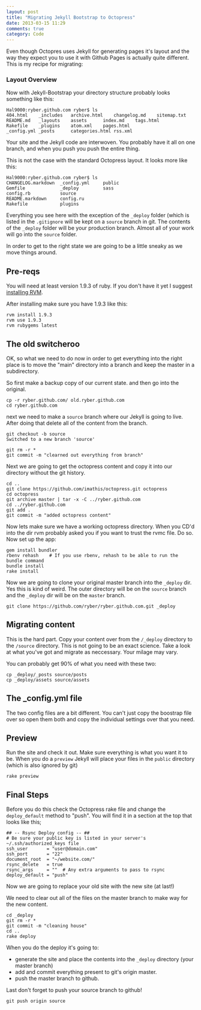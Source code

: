 ```yaml
---
layout: post
title: "Migrating Jekyll Bootstrap to Octopress"
date: 2013-03-15 11:29
comments: true
category: Code
---
```


Even though Octopres uses Jekyll for generating pages it's layout and the way they expect you to use it with Github Pages is actually quite different. This is my recipe for migrating:

### Layout Overview

Now with Jekyll-Bootstrap your directory structure probably looks something like this:

``` 
Hal9000:ryber.github.com ryber$ ls
404.html	_includes	archive.html	changelog.md	sitemap.txt
README.md	_layouts	assets		index.md	tags.html
Rakefile	_plugins	atom.xml	pages.html
_config.yml	_posts		categories.html	rss.xml
```

Your site and the Jekyll code are interwoven. You probably have it all on one branch, and when you push you push the entire thing.

This is not the case with the standard Octopress layout. It looks more like this:


```
Hal9000:ryber.github.com ryber$ ls
CHANGELOG.markdown	_config.yml		public
Gemfile			  	_deploy			sass
config.rb		    source
README.markdown		config.ru
Rakefile			plugins
```

Everything you see here with the exception of the ```_deploy``` folder (which is listed in the ```.gitignore``` will be kept on a ```source``` branch in git. The contents of the ```_deploy``` folder will be your production branch. Almost all of your work will go into the ```source``` folder. 

In order to get to the right state we are going to be a little sneaky as we move things around.

## Pre-reqs
You will need at least version 1.9.3 of ruby. If you don't have it yet I suggest [installing RVM](https://rvm.io/rvm/install/). 

After installing make sure you have 1.9.3 like this:

```
rvm install 1.9.3
rvm use 1.9.3
rvm rubygems latest
```

## The old switcheroo
OK, so what we need to do now in order to get everything into the right place is to move the "main" directory into a branch and keep the master in a subdirectory.

So first make a backup copy of our current state. and then go into the original.
```
cp -r ryber.github.com/ old.ryber.github.com
cd ryber.github.com
```

next we need to make a ```source``` branch where our Jekyll is going to live. After doing that delete all of the content from the branch.

```
git checkout -b source
Switched to a new branch 'source'

git rm -r *
git commit -m "clearned out everything from branch"
```

Next we are going to get the octopress content and copy it into our directory without the git history.

```
cd ..
git clone https://github.com/imathis/octopress.git octopress
cd octopress
git archive master | tar -x -C ../ryber.github.com 
cd ../ryber.github.com
git add . 
git commit -m "added octopress content"
```

Now lets make sure we have a working octopress directory. When you CD'd into the dir rvm probably asked you if you want to trust the rvmc file. Do so. Now set up the app:

```
gem install bundler
rbenv rehash    # If you use rbenv, rehash to be able to run the bundle command
bundle install
rake install
```

Now we are going to clone your original master branch into the ```_deploy``` dir. Yes this is kind of weird. The outer directory will be on the ```source``` branch and the ```_deploy``` dir will be on the ```master``` branch.

```
git clone https://github.com/ryber/ryber.github.com.git _deploy
```

## Migrating content

This is the hard part. Copy your content over from the ```/_deploy``` directory to the ```/source``` directory. This is not going to be an exact science. Take a look at what you've got and migrate as neccessary. Your milage may vary.

You can probably get 90% of what you need with these two:
```
cp _deploy/_posts source/posts
cp _deploy/assets source/assets
```

## The _config.yml file

The two config files are a bit different. You can't just copy the boostrap file over so open them both and copy the individual settings over that you need.

## Preview
Run the site and check it out. Make sure everything is what you want it to be. When you do a ```preview``` Jekyll will place your files in the ```public``` directory (which is also ignored by git)

```
rake preview
```

## Final Steps

Before you do this check the Octopress rake file and change the ```deploy_default``` method to "push". You will find it in a section at the top that looks like this;

```
## -- Rsync Deploy config -- ##
# Be sure your public key is listed in your server's ~/.ssh/authorized_keys file
ssh_user       = "user@domain.com"
ssh_port       = "22"
document_root  = "~/website.com/"
rsync_delete   = true
rsync_args     = ""  # Any extra arguments to pass to rsync
deploy_default = "push" 
```

Now we are going to replace your old site with the new site (at last!)

We need to clear out all of the files on the master branch to make way for the new content.

```
cd _deploy
git rm -r *
git commit -m "cleaning house"
cd ..
rake deploy
```
 When you do the deploy it's going to:
 
* generate the site and place the contents into the ```_deploy``` directory (your master branch)
* add and commit everything present to git's origin master.
* push the master branch to github.

Last don't forget to push your source branch to github!

```
git push origin source
```













